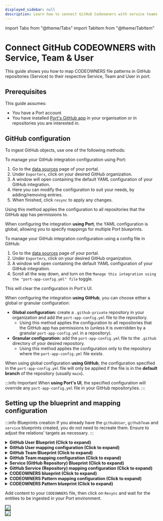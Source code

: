 ```yaml
---
displayed_sidebar: null
description: Learn how to connect GitHub Codeowners with service teams in Port, ensuring seamless collaboration and code ownership.
---
```


import Tabs from "@theme/Tabs"
import TabItem from "@theme/TabItem"

# Connect GitHub CODEOWNERS with Service, Team & User

This guide shows you how to map CODEOWNERS file patterns in GitHub repositories (Service) to their respective Service, Team and User in port.

## Prerequisites
This guide assumes:
- You have a Port account
- You have installed [Port's GitHub app](docs/build-your-software-catalog/sync-data-to-catalog/git/github/installation.md) in your organisation or in repositories you are interested in.

## GitHub configuration

To ingest GitHub objects, use one of the following methods:

<Tabs queryString="method">

<TabItem label="Using Port's UI" value="port">

To manage your GitHub integration configuration using Port:

1. Go to the [data sources](https://app.getport.io/settings/data-sources) page of your portal.
2. Under `Exporters`, click on your desired GitHub organization.
3. A window will open containing the default YAML configuration of your GitHub integration.
4. Here you can modify the configuration to suit your needs, by adding/removing entries.
5. When finished, click `resync` to apply any changes.

Using this method applies the configuration to all repositories that the GitHub app has permissions to.

When configuring the integration **using Port**, the YAML configuration is global, allowing you to specify mappings for multiple Port blueprints.

</TabItem>

<TabItem label="Using GitHub" value="github">

To manage your GitHub integration configuration using a config file in GitHub:

1. Go to the [data sources](https://app.getport.io/settings/data-sources) page of your portal.
2. Under `Exporters`, click on your desired GitHub organization.
3. A window will open containing the default YAML configuration of your GitHub integration.
4. Scroll all the way down, and turn on the `Manage this integration using the "port-app-config.yml" file` toggle.

This will clear the configuration in Port's UI.

When configuring the integration **using GitHub**, you can choose either a global or granular configuration:

- **Global configuration:** create a `.github-private` repository in your organization and add the `port-app-config.yml` file to the repository.
  - Using this method applies the configuration to all repositories that the GitHub app has permissions to (unless it is overridden by a granular `port-app-config.yml` in a repository).
- **Granular configuration:** add the `port-app-config.yml` file to the `.github` directory of your desired repository.
  - Using this method applies the configuration only to the repository where the `port-app-config.yml` file exists.

When using global configuration **using GitHub**, the configuration specified in the `port-app-config.yml` file will only be applied if the file is in the **default branch** of the repository (usually `main`).

</TabItem>

</Tabs>

:::info Important
When **using Port's UI**, the specified configuration will override any `port-app-config.yml` file in your GitHub repository/ies.
:::


## Setting up the blueprint and mapping configuration

:::info Blueprints creation
If you already have the `githubUser`, `githubTeam` and `service` blueprints created, you do not need to recreate them. Ensure to adjust the relations' targets as necessary.
:::

<details>
<summary><b>GitHub User Blueprint (Click to expand)</b></summary>

```json showLineNumbers
{
  "identifier": "githubUser",
  "title": "Github User",
  "icon": "Microservice",
  "schema": {
    "properties": {},
    "required": []
  },
  "mirrorProperties": {},
  "calculationProperties": {},
  "aggregationProperties": {},
  "relations": {
    "user": {
      "title": "User",
      "target": "user",
      "required": false,
      "many": false
    }
  }
}
```

</details>

<details>
<summary><b>GitHub User mapping configuration (Click to expand)</b></summary>

```yaml showLineNumbers
resources:
  - kind: user
    selector:
      query: "true"
    port:
      entity:
        mappings:
          identifier: .login
          title: .login
          blueprint: '"githubUser"'
          relations:
```

</details>

<details>
<summary><b>GitHub Team Blueprint (Click to expand)</b></summary>

```json showLineNumbers
{
  "identifier": "githubTeam",
  "title": "GitHub Team",
  "icon": "Github",
  "schema": {
    "properties": {
      "slug": {
        "title": "Slug",
        "type": "string"
      },
      "description": {
        "title": "Description",
        "type": "string"
      },
      "link": {
        "title": "Link",
        "icon": "Link",
        "type": "string",
        "format": "url"
      },
      "permission": {
        "title": "Permission",
        "type": "string"
      },
      "notification_setting": {
        "title": "Notification Setting",
        "type": "string"
      }
    },
    "required": []
  },
  "mirrorProperties": {},
  "calculationProperties": {},
  "relations": {}
}
```

</details>


<details>
<summary><b>GitHub Team mapping configuration (Click to expand)</b></summary>

```yaml showLineNumbers
resources:
  - kind: team
    selector:
      query: "true" # JQ boolean query. If evaluated to false - skip syncing the object.
    port:
      entity:
        mappings:
          identifier: ".id | tostring"
          title: .name
          blueprint: '"githubTeam"'
          properties:
            name: .name
            slug: .slug
            description: .description
            link: .html_url
            permission: .permission
            notification_setting: .notification_setting
```

</details>


<details>
<summary><b>Service (GitHub Repository) Blueprint (Click to expand)</b></summary>

```json showLineNumbers
{
  "identifier": "service",
  "title": "Service",
  "icon": "Microservice",
  "schema": {
    "properties": {
      "readme": {
        "title": "README",
        "type": "string",
        "format": "markdown"
      },
      "url": {
        "title": "Service URL",
        "type": "string",
        "format": "url"
      },
      "defaultBranch": {
        "title": "Default branch",
        "type": "string"
      }
    },
    "required": []
  },
  "mirrorProperties": {},
  "calculationProperties": {},
  "relations": {}
}
```

</details>

<details>
<summary><b>GitHub Service (Repository) mapping configuration (Click to expand)</b></summary>

```yaml showLineNumbers
resources:
  - kind: repository
    selector:
      query: "true" # JQ boolean query. If evaluated to false - skip syncing the object.
    port:
      entity:
        mappings:
          identifier: ".name" # The Entity identifier will be the repository name.
          title: ".name"
          blueprint: '"service"'
          properties:
            readme: file://README.md # fetching the README.md file that is within the root folder of the repository and ingesting its contents as a markdown property
            url: .html_url
            defaultBranch: .default_branch
```

</details>

<details>
<summary><b>CODEOWNERS blueprint (Click to expand)</b></summary>

```json showLineNumbers
{
  "identifier": "githubCodeowners",
  "description": "This blueprint represents a CODEOWNERS file in a service",
  "title": "Github Codeowners",
  "icon": "Github",
  "schema": {
    "properties": {
      "location": {
        "type": "string",
        "title": "File location",
        "description": "File path to CODEOWNERS file"
      }
    },
    "required": []
  },
  "mirrorProperties": {},
  "calculationProperties": {},
  "aggregationProperties": {},
  "relations": {
    "service": {
      "title": "Service",
      "target": "service",
      "required": false,
      "many": false
    }
  }
}
```

</details>

<details>
<summary><b>CODEOWNERS Pattern mapping configuration (Click to expand)</b></summary>

```yaml showLineNumbers
resources:
  - kind: file
    selector:
      query: .repo.archived == false
      files:
        - path: '**/.github/CODEOWNERS'
    port:
      itemsToParse: >-
        [. as $root | .file.content | split("\n\n") | map( if (startswith("# ")
        | not) then { component: $root.repo.name, patterns: [], teams: [. |
        split(" ")[] | select(startswith("@")) | rtrimstr("\n") |
        ltrimstr("\n")] } else split("\n") as $lines | { component: ($lines[0] |
        ltrimstr("# ") | ltrimstr(" ")), patterns: ($lines[1:] | map(split("
        ")[0])), teams: [($lines[1:] | map(split(" ")[1:] | join(" ")) | [.[] |
        split(" ") | .[]] | unique)[] | select(startswith("@"))] } end
        )[]]
      entity:
        mappings:
          identifier: .item.component | gsub(" "; "_") | gsub("&"; "and") | gsub("-"; "")
          title: .item.component
          blueprint: '"Component"'
          properties:
            codeowners_file_patterns: .item.patterns
          relations:
            service: .repo.name
            owning_teams:
              combinator: '''and'''
              rules:
                - property: '''github_team'''
                  value: .item.teams
                  operator: '"in"'
```

</details>

<details>
<summary><b>CODEOWNERS Pattern blueprint (Click to expand)</b></summary>

```json showLineNumbers
{
  "identifier": "githubCodeownersPattern",
  "description": "This blueprint represents a pattern in a CODEOWNERS file from a service",
  "title": "Github Codeowners Pattern",
  "icon": "Github",
  "schema": {
    "properties": {
      "pattern": {
        "type": "string",
        "title": "File & Folder pattern",
        "description": "Regex pattern depicting the folder or file the teams and users have access to"
      }
    },
    "required": []
  },
  "mirrorProperties": {},
  "calculationProperties": {},
  "aggregationProperties": {},
  "relations": {
    "service": {
      "title": "Service",
      "target": "githubRepository",
      "required": false,
      "many": false
    },
    "user": {
      "title": "Users",
      "target": "githubUser",
      "required": false,
      "many": true
    },
    "codeownersFile": {
      "title": "Codeowners File",
      "target": "githubCodeowners",
      "required": true,
      "many": false
    },
    "team": {
      "title": "Teams",
      "target": "githubTeam",
      "required": false,
      "many": true
    }
  }
}

```

</details>


Add content to your `CODEOWNERS` file, then click on `Resync` and wait for the entities to be ingested in your Port environment.

<img src='/img/build-your-software-catalog/custom-integration/api/ci-cd/github-workflow/guides/gitHubCodeownersAfterIngestionIntoPort.png' border='1px' />
<br />
<img src='/img/build-your-software-catalog/custom-integration/api/ci-cd/github-workflow/guides/gitHubCodeownersPatternAfterIngestionIntoPort.png' border='1px' />
<br />
